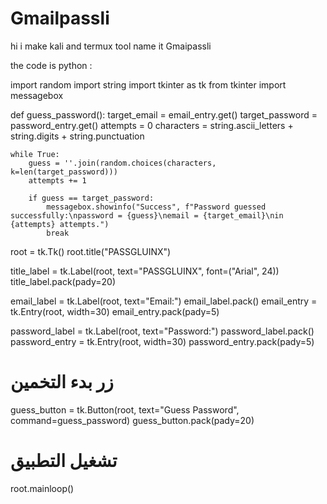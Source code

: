 # Gmailpassli
hi i make kali and termux tool name it Gmaipassli 

the code is 
python : 

import random
import string
import tkinter as tk
from tkinter import messagebox


def guess_password():
    target_email = email_entry.get()
    target_password = password_entry.get()
    attempts = 0
    characters = string.ascii_letters + string.digits + string.punctuation

    while True:
        guess = ''.join(random.choices(characters, k=len(target_password)))
        attempts += 1
        
        if guess == target_password:
            messagebox.showinfo("Success", f"Password guessed successfully:\npassword = {guess}\nemail = {target_email}\nin {attempts} attempts.")
            break

root = tk.Tk()
root.title("PASSGLUINX")


title_label = tk.Label(root, text="PASSGLUINX", font=("Arial", 24))
title_label.pack(pady=20)

email_label = tk.Label(root, text="Email:")
email_label.pack()
email_entry = tk.Entry(root, width=30)
email_entry.pack(pady=5)

password_label = tk.Label(root, text="Password:")
password_label.pack()
password_entry = tk.Entry(root, width=30)
password_entry.pack(pady=5)

# زر بدء التخمين
guess_button = tk.Button(root, text="Guess Password", command=guess_password)
guess_button.pack(pady=20)

# تشغيل التطبيق
root.mainloop()
